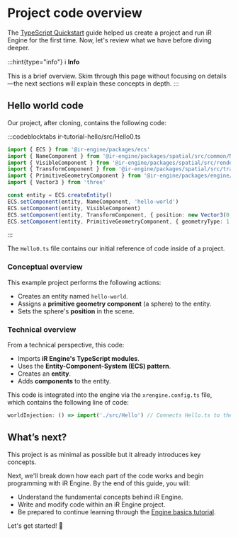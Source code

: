# Project code overview

The [TypeScript Quickstart](./../index.md) guide helped us create a project and run iR Engine for the first time. Now, let's review what we have before diving deeper.

:::hint{type="info"}
ℹ️    **Info**

This is a brief overview. Skim through this page without focusing on details—the next sections will explain these concepts in depth.
:::

## Hello world code

Our project, after cloning, contains the following code:

:::codeblocktabs
ir-tutorial-hello/src/Hello0.ts

```typescript
import { ECS } from '@ir-engine/packages/ecs'
import { NameComponent } from '@ir-engine/packages/spatial/src/common/NameComponent'
import { VisibleComponent } from '@ir-engine/packages/spatial/src/renderer/components/VisibleComponent'
import { TransformComponent } from '@ir-engine/packages/spatial/src/transform/components/TransformComponent'
import { PrimitiveGeometryComponent } from '@ir-engine/packages/engine/src/scene/components/PrimitiveGeometryComponent'
import { Vector3 } from 'three'

const entity = ECS.createEntity()
ECS.setComponent(entity, NameComponent, 'hello-world')
ECS.setComponent(entity, VisibleComponent)
ECS.setComponent(entity, TransformComponent, { position: new Vector3(0, 1, 0) })
ECS.setComponent(entity, PrimitiveGeometryComponent, { geometryType: 1 })
```
:::

The `Hello0.ts` file contains our initial reference of code inside of a project.

### Conceptual overview

This example project performs the following actions:

- Creates an entity named `hello-world`.
- Assigns a **primitive geometry component** (a sphere) to the entity.
- Sets the sphere's **position** in the scene.

### Technical overview

From a technical perspective, this code:

- Imports **iR Engine's TypeScript modules**.
- Uses the **Entity-Component-System (ECS) pattern**.
- Creates an **entity**.
- Adds **components** to the entity.

This code is integrated into the engine via the `xrengine.config.ts`  file, which contains the following line of code:

```typescript
worldInjection: () => import('./src/Hello') // Connects Hello.ts to the engine
```

## What’s next?

This project is as minimal as possible but it already introduces key concepts.

Next, we'll break down how each part of the code works and begin programming with iR Engine. By the end of this guide, you will:

- Understand the fundamental concepts behind iR Engine.
- Write and modify code within an iR Engine project.
- Be prepared to continue learning through the [Engine basics tutorial](./../03_basics_tutorial/index.md).

Let's get started! 🚀
